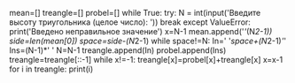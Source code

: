 mean=[]
treangle=[]
probel=[]
while True:
    try:
        N = int(input('Введите высоту триугольника (целое число): '))
        break
    except ValueError:
        print('Введено неправильное значение')
x=N-1
mean.append('*'*(N*2-1))
side=len(mean[0])
space=side-(N*2-1)
while space!=N:
    In=' '*space+(N*2-1)*'*'
    Ins=(N-1)*' '
    N=N-1
    treangle.append(In)
    probel.append(Ins)
treangle=treangle[::-1]
while x!=-1:
    treangle[x]=probel[x]+treangle[x]
    x=x-1
for i in treangle:
    print(i)
